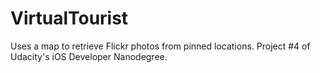 # VirtualTourist
Uses a map to retrieve Flickr photos from pinned locations. Project #4 of Udacity's iOS Developer Nanodegree.
